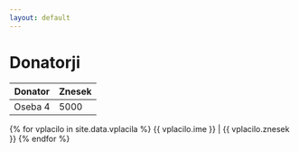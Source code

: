 ```yaml
---
layout: default
---
```


# Donatorji

Donator | Znesek
--- | ---
Oseba 4 | 5000
{% for vplacilo in site.data.vplacila %}
{{ vplacilo.ime }} | {{ vplacilo.znesek }}
{% endfor %}
